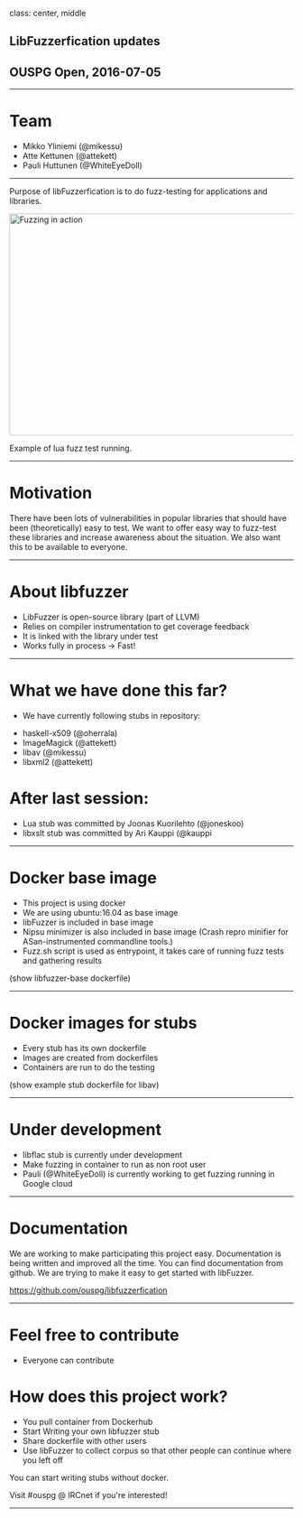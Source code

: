 class: center, middle

## LibFuzzerfication updates
## OUSPG Open, 2016-07-05

---

# Team

* Mikko Yliniemi (@mikessu)
* Atte Kettunen (@attekett)
* Pauli Huttunen (@WhiteEyeDoll)

---
Purpose of libFuzzerfication is to do fuzz-testing for applications and libraries.

<img src="https://raw.githubusercontent.com/ouspg/libfuzzerfication/master/pictures/fuzzing_lua.gif" width="716" height="393" alt="Fuzzing in action">

Example of lua fuzz test running.

---
# Motivation
There have been lots of vulnerabilities in popular libraries that should have been (theoretically) easy to test. We want to offer easy way to fuzz-test these libraries and increase awareness about the situation. We also want this to be available to everyone.

---

# About libfuzzer
* LibFuzzer is open-source library (part of LLVM)
* Relies on compiler instrumentation to get coverage feedback
* It is linked with the library under test
* Works fully in process -> Fast!

---

# What we have done this far?

* We have currently following stubs in repository:
- haskell-x509 (@oherrala)
- ImageMagick (@attekett)
- libav (@mikessu)
- libxml2 (@attekett)

# After last session:

* Lua stub was committed by Joonas Kuorilehto (@joneskoo)
* libxslt stub was committed by Ari Kauppi (@kauppi


---
# Docker base image

* This project is using docker
* We are using ubuntu:16.04 as base image
* libFuzzer is included in base image
* Nipsu minimizer is also included in base image (Crash repro minifier for ASan-instrumented commandline tools.)
* Fuzz.sh script is used as entrypoint, it takes care of running fuzz tests and gathering results

(show libfuzzer-base dockerfile)

---
# Docker images for stubs

* Every stub has its own dockerfile
* Images are created from dockerfiles
* Containers are run to do the testing

(show example stub dockerfile for libav)

---

# Under development
* libflac stub is currently under development
* Make fuzzing in container to run as non root user
* Pauli (@WhiteEyeDoll) is currently working to get fuzzing running in Google cloud

---

# Documentation

We are working to make participating this project easy. Documentation is being written and improved all the time. You can find documentation from github. We are trying to make it easy to get started with libFuzzer.

https://github.com/ouspg/libfuzzerfication

---

# Feel free to contribute
* Everyone can contribute

# How does this project work?
* You pull container from Dockerhub
* Start Writing your own libfuzzer stub
* Share dockerfile with other users
* Use libFuzzer to collect corpus so that other people can continue where you left off

You can start writing stubs without docker.

Visit #ouspg @ IRCnet if you're interested!

---
